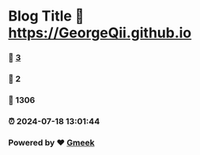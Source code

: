 # Blog Title :link: https://GeorgeQii.github.io 
### :page_facing_up: [3](https://GeorgeQii.github.io/tag.html) 
### :speech_balloon: 2 
### :hibiscus: 1306 
### :alarm_clock: 2024-07-18 13:01:44 
### Powered by :heart: [Gmeek](https://github.com/Meekdai/Gmeek)
